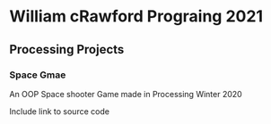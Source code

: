 # William cRawford Prograing 2021

## Processing Projects


### Space Gmae

An OOP Space shooter Game made in Processing Winter 2020

Include link to source code
